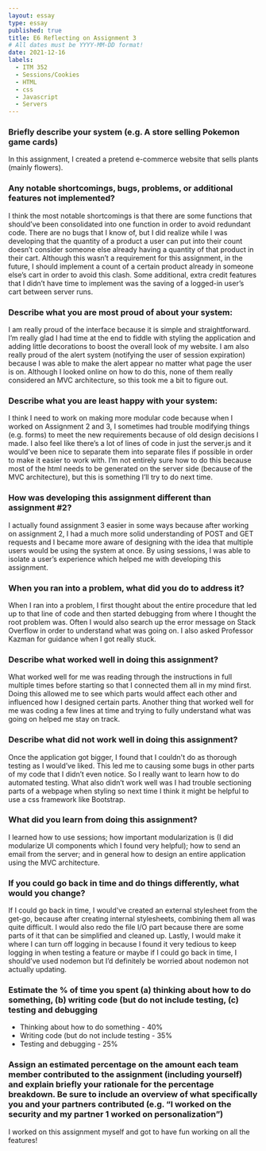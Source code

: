 ```yaml
---
layout: essay
type: essay
published: true
title: E6 Reflecting on Assignment 3
# All dates must be YYYY-MM-DD format!
date: 2021-12-16
labels:
  - ITM 352
  - Sessions/Cookies
  - HTML
  - css
  - Javascript
  - Servers
---
```


### Briefly describe your system (e.g. A store selling Pokemon game cards)
In this assignment, I created a pretend e-commerce website that sells plants (mainly flowers).

### Any notable shortcomings, bugs, problems, or additional features not implemented?
I think the most notable shortcomings is that there are some functions that should’ve been consolidated into one function in order to avoid redundant code. There are no bugs that I know of, but I did realize while I was developing that the quantity of a product a user can put into their count doesn’t consider someone else already having a quantity of that product in their cart. Although this wasn’t a requirement for this assignment, in the future, I should implement a count of a certain product already in someone else’s cart in order to avoid this clash. Some additional, extra credit features that I didn’t have time to implement was the saving of a logged-in user’s cart between server runs.

### Describe what you are most proud of about your system:
I am really proud of the interface because it is simple and straightforward. I’m really glad I had time at the end to fiddle with styling the application and adding little decorations to boost the overall look of my website. I am also really proud of the alert system (notifying the user of session expiration) because I was able to make the alert appear no matter what page the user is on. Although I looked online on how to do this, none of them really considered an MVC architecture, so this took me a bit to figure out. 

### Describe what you are least happy with your system:
I think I need to work on making more modular code because when I worked on Assignment 2 and 3, I sometimes had trouble modifying things (e.g. forms) to meet the new requirements because of old design decisions I made. I also feel like there’s a lot of lines of code in just the server.js and it would’ve been nice to separate them into separate files if possible in order to make it easier to work with. I’m not entirely sure how to do this because most of the html needs to be generated on the server side (because of the MVC architecture), but this is something I’ll try to do next time. 

### How was developing this assignment different than assignment #2?
I actually found assignment 3 easier in some ways because after working on assignment 2, I had a much more solid understanding of POST and GET requests and I became more aware of designing with the idea that multiple users would be using the system at once. By using sessions, I was able to isolate a user’s experience which helped me with developing this assignment. 

### When you ran into a problem, what did you do to address it?
When I ran into a problem, I first thought about the entire procedure that led up to that line of code and then started debugging from where I thought the root problem was. Often I would also search up the error message on Stack Overflow in order to understand what was going on. I also asked Professor Kazman for guidance when I got really stuck. 

### Describe what worked well in doing this assignment?
What worked well for me was reading through the instructions in full multiple times before starting so that I connected them all in my mind first. Doing this allowed me to see which parts would affect each other and influenced how I designed certain parts. Another thing that worked well for me was coding a few lines at time and trying to fully understand what was going on helped me stay on track. 

### Describe what did not work well in doing this assignment?
Once the application got bigger, I found that I couldn't do as thorough testing as I would’ve liked. This led me to causing some bugs in other parts of my code that I didn’t even notice. So I really want to learn how to do automated testing. What also didn’t work well was I had trouble sectioning parts of a webpage when styling so next time I think it might be helpful to use a css framework like Bootstrap. 

### What did you learn from doing this assignment?
I learned how to use sessions; how important modularization is (I did modularize UI components which I found very helpful); how to send an email from the server; and in general how to design an entire application using the MVC architecture.

### If you could go back in time and do things differently, what would you change?
If I could go back in time, I would've created an external stylesheet from the get-go, because after creating internal stylesheets, combining them all was quite difficult. I would also redo the file I/O part because there are some parts of it that can be simplified and cleaned up. Lastly, I would make it where I can turn off logging in because I found it very tedious to keep logging in when testing a feature or maybe if I could go back in time, I should’ve used nodemon but I’d definitely be worried about nodemon not actually updating. 

### Estimate the % of time you spent (a) thinking about how to do something, (b) writing code (but do not include testing, (c) testing and debugging
 - Thinking about how to do something - 40%
 - Writing code (but do not include testing - 35%
 - Testing and debugging - 25%

### Assign an estimated percentage on the amount each team member contributed to the assignment (including yourself) and explain briefly your rationale for the percentage breakdown. Be sure to include an overview of what specifically you and your partners contributed (e.g. “I worked on the security and my partner 1 worked on personalization”)
I worked on this assignment myself and got to have fun working on all the features!
